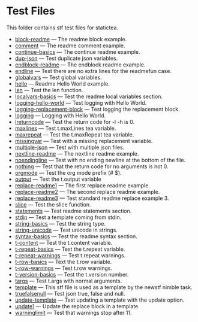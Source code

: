 # Test Files

This folder contains stf test files for statictea.

* [block-readme](../testfiles/block-readme.stf.md) &mdash; The readme block example.
* [comment](../testfiles/comment.stf.md) &mdash; The readme comment example.
* [continue-basics](../testfiles/continue-basics.stf.md) &mdash; The continue readme example.
* [dup-json](../testfiles/dup-json.stf.md) &mdash; Test duplicate json variables.
* [endblock-readme](../testfiles/endblock-readme.stf.md) &mdash; The endblock readme example.
* [endline](../testfiles/endline.stf.md) &mdash; Test there are no extra lines for the readmefun case.
* [globalvars](../testfiles/globalvars.stf.md) &mdash; Test global variables.
* [hello](../testfiles/hello.stf.md) &mdash; Readme Hello World example.
* [len](../testfiles/len.stf.md) &mdash; Test the len function.
* [localvars-basics](../testfiles/localvars-basics.stf.md) &mdash; Test the readme local variables section.
* [logging-hello-world](../testfiles/logging-hello-world.stf.md) &mdash; Test logging with Hello World.
* [logging-replacement-block](../testfiles/logging-replacement-block.stf.md) &mdash; Test logging the replacement block.
* [logging](../testfiles/logging.stf.md) &mdash; Logging with Hello World.
* [lreturncode](../testfiles/lreturncode.stf.md) &mdash; Test the return code for -l -h is 0.
* [maxlines](../testfiles/maxlines.stf.md) &mdash; Test t.maxLines tea variable.
* [maxrepeat](../testfiles/maxrepeat.stf.md) &mdash; Test the t.maxRepeat tea variable.
* [missingvar](../testfiles/missingvar.stf.md) &mdash; Test with a missing replacement variable.
* [multiple-json](../testfiles/multiple-json.stf.md) &mdash; Test with multiple json files.
* [nextline-readme](../testfiles/nextline-readme.stf.md) &mdash; The nextline readme example.
* [noendingline](../testfiles/noendingline.stf.md) &mdash; Test with no ending newline at the bottom of the file.
* [nothing](../testfiles/nothing.stf.md) &mdash; Test that the return code for no arguments is not 0.
* [orgmode](../testfiles/orgmode.stf.md) &mdash; Test the org mode prefix (# $).
* [output](../testfiles/output.stf.md) &mdash; Test the t.output variable
* [replace-readme1](../testfiles/replace-readme1.stf.md) &mdash; The first replace readme example.
* [replace-readme2](../testfiles/replace-readme2.stf.md) &mdash; The second replace readme example.
* [replace-readme3](../testfiles/replace-readme3.stf.md) &mdash; Test standard readme replace example 3.
* [slice](../testfiles/slice.stf.md) &mdash; Test the slice function.
* [statements](../testfiles/statements.stf.md) &mdash; Test readme statements section.
* [stdin](../testfiles/stdin.stf.md) &mdash; Test a template coming from stdin.
* [string-basics](../testfiles/string-basics.stf.md) &mdash; Test the string type.
* [string-unicode](../testfiles/string-unicode.stf.md) &mdash; Test unicode in strings.
* [syntax-basics](../testfiles/syntax-basics.stf.md) &mdash; Test the readme syntax section.
* [t-content](../testfiles/t-content.stf.md) &mdash; Test the t.content variable.
* [t-repeat-basics](../testfiles/t-repeat-basics.stf.md) &mdash; Test the t.repeat variable.
* [t-repeat-warnings](../testfiles/t-repeat-warnings.stf.md) &mdash; Test t.repeat warnings.
* [t-row-basics](../testfiles/t-row-basics.stf.md) &mdash; Text the t.row variable.
* [t-row-warnings](../testfiles/t-row-warnings.stf.md) &mdash; Test t.row warnings.
* [t-version-basics](../testfiles/t-version-basics.stf.md) &mdash; Test the t.version number.
* [targs](../testfiles/targs.stf.md) &mdash; Test t.args with normal arguments.
* [template](../testfiles/template.stf.md) &mdash; This stf file is used as a template by the newstf nimble task.
* [truefalsenull](../testfiles/truefalsenull.stf.md) &mdash; Test json true, false and null.
* [update-template](../testfiles/update-template.stf.md) &mdash; Test updating a template with the update option.
* [update1](../testfiles/update1.stf.md) &mdash; Update the replace block in a template.
* [warninglimit](../testfiles/warninglimit.stf.md) &mdash; Test that warnings stop after 11.

